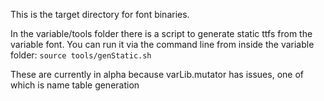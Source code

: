 This is the target directory for font binaries.

In the variable/tools folder there is a script to generate static ttfs from the variable font. You can run it via the command line from inside the variable folder:
`source tools/genStatic.sh`

These are currently in alpha because varLib.mutator has issues, one of which is name table generation